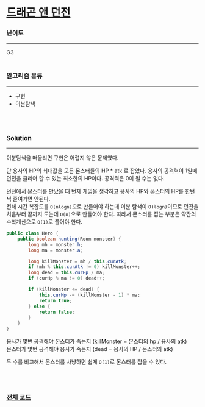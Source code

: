 # [드래곤 앤 던전](https://www.acmicpc.net/problem/16434)

### 난이도

***
G3
<br><br>

### 알고리즘 분류

***

* 구현
* 이분탐색

<br><br>

### Solution

***

이분탐색을 떠올리면 구현은 어렵지 않은 문제였다.

단 용사의 HP의 최대값을 모든 몬스터들의 HP * atk 로 잡았다. 용사의 공격력이 1일때 던전을 클리어 할 수 있는 최소한의 HP이다. 공격력은 0이 될 수는 없다.

던전에서 몬스터를 만났을 때 턴제 게임을 생각하고 용사의 HP와 몬스터의 HP를 한턴씩 줄여가면 안된다.      
전체 시간 복잡도를 `O(nlogn)`으로 만들어야 하는데 이분 탐색이 `O(logn)`이므로 던전을 처음부터 끝까지 도는데 `O(n)`으로 만들어야 한다. 따라서 몬스터를 잡는 부분은 약간의
수학계산으로 `O(1)`로 풀어야 한다.

```java
public class Hero {
    public boolean hunting(Room monster) {
        long mh = monster.h;
        long ma = monster.a;

        long killMonster = mh / this.curAtk;
        if (mh % this.curAtk != 0) killMonster++;
        long dead = this.curHp / ma;
        if (curHp % ma != 0) dead++;

        if (killMonster <= dead) {
            this.curHp -= (killMonster - 1) * ma;
            return true;
        } else {
            return false;
        }
    }
}
```

용사가 몇번 공격해야 몬스터가 죽는지 (killMonster = 몬스터의 hp / 용사의 atk)      
몬스터가 몇번 공격해야 용사가 죽는지 (dead = 용사의 HP / 몬스터의 atk)

두 수를 비교해서 몬스터를 사냥하면 쉽게 `O(1)`로 몬스터를 잡을 수 있다.

<br><br>

### [전체 코드](https://github.com/Jungmin-Seo0527/CodingTest/blob/main/src/binarSearch/BOJ16434_드래곤_앤_던전.java)
